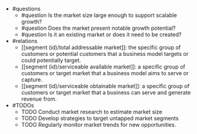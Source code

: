 - #questions
	- #question Is the market size large enough to support scalable growth?
	- #question Does the market present notable growth potential?
	- #question Is it an existing market or does it need to be created?
- #relations
	- [[segment (id)/total addressable market]]: the specific group of customers or potential customers that a business model targets or could potentially target.
	- [[segment (id)/serviceable available market]]: a specific group of customers or target market that a business model aims to serve or capture.
	- [[segment (id)/serviceable obtainable market]]: a specific group of customers or target market that a business can serve and generate revenue from.
- #TODOs
	- TODO Conduct market research to estimate market size
	- TODO  Develop strategies to target untapped market segments
	- TODO  Regularly monitor market trends for new opportunities.











